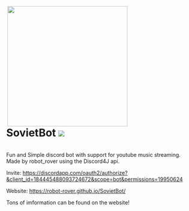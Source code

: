 <div style="display: inline-block"><img align="right" src="https://raw.githubusercontent.com/robot-rover/SovietBot/master/resource/avatars/person.jpeg" height="320" width="320">
<h1> SovietBot  <img src="https://travis-ci.org/robot-rover/SovietBot.svg?branch=master" /> </h1>
</div>

Fun and Simple discord bot with support for youtube music streaming.
Made by robot_rover using the Discord4J api.

Invite: <https://discordapp.com/oauth2/authorize?&client_id=184445488093724672&scope=bot&permissions=19950624>

Website: <https://robot-rover.github.io/SovietBot/>

Tons of imformation can be found on the website!

